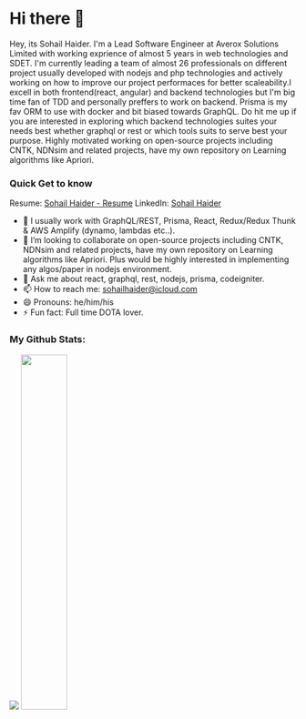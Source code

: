 # Hi there 👋
Hey, its Sohail Haider. I'm a Lead Software Engineer at Averox Solutions Limited with working exprience of almost 5 years in web technologies and SDET. I'm currently leading a team of almost 26 professionals on different project usually developed with nodejs and php technologies and actively working on how to improve our project performaces for better scaleability.I excell in both frontend(react, angular) and backend technologies but I'm big time fan of TDD and personally preffers to work on backend. Prisma is my fav ORM to use with docker and bit biased towards GraphQL. Do hit me up if you are interested in exploring which backend technologies suites your needs best whether graphql or rest or which tools suits to serve best your purpose. Highly motivated working on open-source projects including CNTK, NDNsim and related projects, have my own repository on Learning algorithms like Apriori. 


### Quick Get to know
Resume: <a target="_blank" href="https://drive.google.com/file/d/1WerPKwnGVP6at5l8mDDTCsgBQ_UJWziu/view?usp=sharing">Sohail Haider - Resume</a>
LinkedIn: <a target="_blank" href="https://www.linkedin.com/in/sohailhaider/">Sohail Haider</a>
- 🔭 I usually work with GraphQL/REST, Prisma, React, Redux/Redux Thunk & AWS Amplify (dynamo, lambdas etc..).
- 👯 I’m looking to collaborate on open-source projects including CNTK, NDNsim and related projects, have my own repository on Learning algorithms like Apriori. Plus would be highly interested in implementing any algos/paper in nodejs environment. 
- 💬 Ask me about react, graphql, rest, nodejs, prisma, codeigniter.
- 📫 How to reach me: <a href="mailto:sohailhaider@icloud">sohailhaider@icloud.com</a>
- 😄 Pronouns: he/him/his
- ⚡ Fun fact: Full time DOTA lover.

### My Github Stats:
<p align="left">
  <img src="https://github-readme-stats.vercel.app/api?username=sohailhaider&show_icons=true&theme=radical&count_private=true&line_height=45" />
  <img width="40%" src="https://github-readme-stats.vercel.app/api/top-langs/?username=sohailhaider&count_private=true&theme=radical">
</p>
